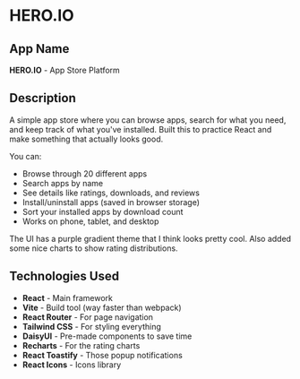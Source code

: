 # HERO.IO

## App Name
**HERO.IO** - App Store Platform

## Description

A simple app store where you can browse apps, search for what you need, and keep track of what you've installed. Built this to practice React and make something that actually looks good.

You can:
- Browse through 20 different apps
- Search apps by name
- See details like ratings, downloads, and reviews
- Install/uninstall apps (saved in browser storage)
- Sort your installed apps by download count
- Works on phone, tablet, and desktop

The UI has a purple gradient theme that I think looks pretty cool. Also added some nice charts to show rating distributions.

## Technologies Used

- **React** - Main framework
- **Vite** - Build tool (way faster than webpack)
- **React Router** - For page navigation
- **Tailwind CSS** - For styling everything
- **DaisyUI** - Pre-made components to save time
- **Recharts** - For the rating charts
- **React Toastify** - Those popup notifications
- **React Icons** - Icons library
